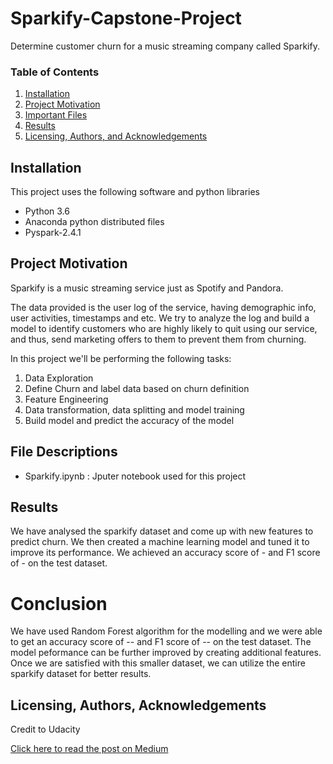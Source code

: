 # Sparkify-Capstone-Project
Determine customer churn for a music streaming company called Sparkify.

### Table of Contents

1. [Installation](#installation)
2. [Project Motivation](#motivation)
3. [Important Files](#files)
4. [Results](#results)
5. [Licensing, Authors, and Acknowledgements](#licensing)

## Installation <a name="installation"></a>
This project uses the following software and python libraries

- Python 3.6
- Anaconda python distributed files
- Pyspark-2.4.1


## Project Motivation<a name="motivation"></a>

Sparkify is a music streaming service just as Spotify and Pandora.

The data provided is the user log of the service, having demographic info, user activities, timestamps and etc. We try to analyze the log and build a model to identify customers who are highly likely to quit using our service, and thus, send marketing offers to them to prevent them from churning.

In this project we'll be performing the following tasks:

1. Data Exploration   
2. Define Churn and label data based on churn definition    
3. Feature Engineering    
4. Data transformation, data splitting and model training
5. Build model and predict the accuracy of the model
    
## File Descriptions <a name="files"></a>
* Sparkify.ipynb : Jputer notebook used for this project


## Results<a name="results"></a>
We have analysed the sparkify dataset and come up with new features to predict churn. We then created a machine learning model and tuned it to improve its performance. We achieved an accuracy score of - and F1 score of - on the test dataset. 

# Conclusion
We have used Random Forest algorithm for the modelling and we were able to get an accuracy score of -- and F1 score of -- on the test dataset. The model peformance can be further improved by creating additional features. Once we are satisfied with this smaller dataset, we can utilize the entire sparkify dataset for better results.

## Licensing, Authors, Acknowledgements<a name="licensing"></a>

Credit to Udacity

[Click here to read the post on Medium](https://medium.com/@akessela/predict-customer-churn-for-sparkify-945d373b5f3)
